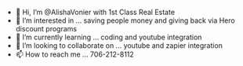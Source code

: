- 👋 Hi, I’m @AlishaVonier with 1st Class Real Estate
- 👀 I’m interested in ... saving people money and giving back via Hero discount programs
- 🌱 I’m currently learning ... coding and youtube integration
- 💞️ I’m looking to collaborate on ... youtube and zapier integration
- 📫 How to reach me ... 706-212-8112

<!---
AlishaVonier/AlishaVonier is a ✨ special ✨ repository because its `README.md` (this file) appears on your GitHub profile.
You can click the Preview link to take a look at your changes.
--->
